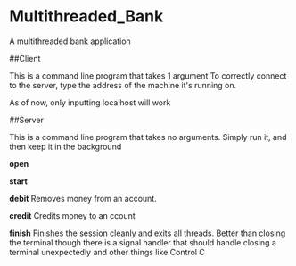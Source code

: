 # Multithreaded_Bank
A multithreaded bank application

##Client

This is a command line program that takes 1 argument
To correctly connect to the server, type the address of the machine 
it's running on. 

As of now, only inputting localhost will work

##Server

This is a command line program that takes no arguments. Simply run it, and then keep it in the background

**open**

**start**

**debit**
Removes money from an account. 

**credit**
Credits money to an ccount

**finish**
Finishes the session cleanly and exits all threads. Better than closing the terminal though
there is a signal handler that should handle closing a terminal unexpectedly and other things like Control C
